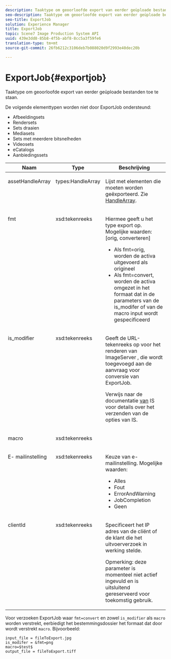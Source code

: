 ```yaml
---
description: Taaktype om geoorloofde export van eerder geüploade bestanden toe te staan.
seo-description: Taaktype om geoorloofde export van eerder geüploade bestanden toe te staan.
seo-title: ExportJob
solution: Experience Manager
title: ExportJob
topic: Scene7 Image Production System API
uuid: 439e3dd8-85b8-4f5b-abf8-8cc5a3f59fe6
translation-type: tm+mt
source-git-commit: 26fb6212c3106deb7b088020d9f2993e40dec20b

---
```



# ExportJob{#exportjob}

Taaktype om geoorloofde export van eerder geüploade bestanden toe te staan.

De volgende elementtypen worden niet door ExportJob ondersteund:

* Afbeeldingsets
* Rendersets
* Sets draaien
* Mediasets
* Sets met meerdere bitsnelheden
* Videosets
* eCatalogs
* Aanbiedingssets

<table id="table_D8F3FD30D15648BFA5B980D3DC0A5AB1"> 
 <thead> 
  <tr> 
   <th colname="col1" class="entry"> Naam </th> 
   <th colname="col2" class="entry"> Type </th> 
   <th colname="col3" class="entry"> Beschrijving </th> 
  </tr> 
 </thead>
 <tbody> 
  <tr valign="top"> 
   <td colname="col1"> <p> <span class="codeph"> <span class="varname"> assetHandleArray</span></span> </p> </td> 
   <td colname="col2"> <p> <span class="codeph"> types:HandleArray</span> </p> </td> 
   <td colname="col3" valign="top"> <p>Lijst met <span class="codeph"> elementen die</span> moeten worden geëxporteerd. Zie <a href="../../types/c-data-types/r-handle-array.md#reference-1b93fefb5477459faf9253b54349b5f9" type="reference" format="dita" scope="local"> HandleArray</a>. </p> </td> 
  </tr> 
  <tr valign="top"> 
   <td colname="col1"> <p> <span class="codeph"> <span class="varname"> fmt</span></span> </p> </td> 
   <td colname="col2"> <p> <span class="codeph"> xsd:tekenreeks </span> </p> </td> 
   <td colname="col3"> <p>Hiermee geeft u het type <span class="codeph"> export op. Mogelijke waarden</span>: [orig, converteren] </p> <p> 
     <ul id="ul_16EF4B14100C4C7AA464CA9CF7F11D1C"> 
      <li id="li_DAB2844CC55145C88A18A1F8EC4527F9">Als <span class="codeph"> fmt=orig</span>, worden de activa uitgevoerd als origineel </li> 
      <li id="li_07F2F8D159934D889FDC1022AB12B564">Als <span class="codeph"> fmt=convert</span>, worden de activa omgezet in het formaat dat in de parameters van de <span class="codeph"> is_modifer</span> of van de <span class="codeph"> macro</span> input wordt gespecificeerd </li> 
     </ul> </p> </td> 
  </tr> 
  <tr valign="top"> 
   <td colname="col1"> <p> <span class="codeph"> <span class="varname"> is_modifier</span></span> </p> </td> 
   <td colname="col2"> <p> <span class="codeph"> xsd:tekenreeks </span> </p> </td> 
   <td colname="col3"> <p>Geeft de URL-tekenreeks op voor het renderen van <span class="codeph"> ImageServer</span> , die wordt toegevoegd aan de aanvraag voor <span class="codeph"> conversie</span> van ExportJob. </p> <p>Verwijs naar de documentatie <a href="https://marketing.adobe.com/resources/help/en_US/s7/is_ir_api/" scope="external" format="html"> van</a> IS voor details over het verzenden van de opties van IS. </p> </td> 
  </tr> 
  <tr valign="top"> 
   <td colname="col1"> <p> <span class="codeph"> <span class="varname"> macro</span></span> </p> </td> 
   <td colname="col2"> <p> <span class="codeph"> xsd:tekenreeks </span> </p> </td> 
   <td colname="col3"> <p></p> </td> 
  </tr> 
  <tr valign="top"> 
   <td colname="col1"> <p> <span class="codeph"> E- <span class="varname"> mailinstelling</span></span> </p> </td> 
   <td colname="col2"> <p> <span class="codeph"> xsd:tekenreeks </span> </p> </td> 
   <td colname="col3"> <p>Keuze van e-mailinstelling. Mogelijke waarden: </p> <p> 
     <ul id="ul_0EEDAE11B7CD4C53A6E4B2B8CB2CF730"> 
      <li id="li_F235F93828594ED78C6D464440F953FF"> <span class="codeph"> Alles</span> </li> 
      <li id="li_59E14E7EBFA64432A5FAC15DA21A0521"> <span class="codeph"> Fout</span> </li> 
      <li id="li_BFE0B52CADD14CC1BA1AF42AB0AA1CE1"> <span class="codeph"> ErrorAndWarning</span> </li> 
      <li id="li_BE3AA67E14FB487B8B9CD6EF3D58824C"> <span class="codeph"> JobCompletion</span> </li> 
      <li id="li_409C68AD0D244975BFB86B08609E0146"> <span class="codeph"> Geen</span> </li> 
     </ul> </p> </td> 
  </tr> 
  <tr valign="top"> 
   <td colname="col1"> <p> <span class="codeph"> <span class="varname"> clientId</span></span> </p> </td> 
   <td colname="col2"> <p> <span class="codeph"> xsd:tekenreeks </span> </p> </td> 
   <td colname="col3"> <p>Specificeert het IP adres van de cliënt of de klant die het uitvoerverzoek in werking stelde. </p> <p> <p>Opmerking:  deze parameter is momenteel niet actief ingevuld en is uitsluitend gereserveerd voor toekomstig gebruik. </p> </p> </td> 
  </tr> 
 </tbody> 
</table>

Voor verzoeken ExportJob waar `fmt=convert` en zowel `is_modifier` als `macro` worden verstrekt, eerbiedigt het bestemmingsdossier het formaat dat door wordt verstrekt `macro`. Bijvoorbeeld:

```
input_file = fileToExport.jpg
is_modifer = &fmt=png
macro=$test$ 
output_file = fileToExport.tiff
```

